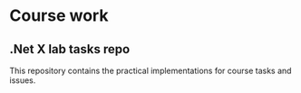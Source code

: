 # Course work 
## .Net X lab tasks repo
This repository contains the practical implementations for course tasks and issues.
